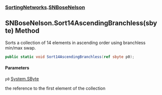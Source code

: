 ### [SortingNetworks](SortingNetworks.md 'SortingNetworks').[SNBoseNelson](SortingNetworks.SNBoseNelson.md 'SortingNetworks.SNBoseNelson')

## SNBoseNelson.Sort14AscendingBranchless(sbyte) Method

Sorts a collection of 14 elements in ascending order using branchless min/max swap.

```csharp
public static void Sort14AscendingBranchless(ref sbyte p0);
```
#### Parameters

<a name='SortingNetworks.SNBoseNelson.Sort14AscendingBranchless(sbyte).p0'></a>

`p0` [System.SByte](https://docs.microsoft.com/en-us/dotnet/api/System.SByte 'System.SByte')

the reference to the first element of the collection
